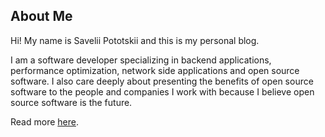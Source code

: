 ## About Me
Hi! My name is Savelii Pototskii and this is my personal blog.

I am a software developer specializing in backend applications, performance optimization, network side applications and open source software.
I also care deeply about presenting the benefits of open source software to the people and companies I work with because I believe open source software is the future.

Read more [here](/about/).
